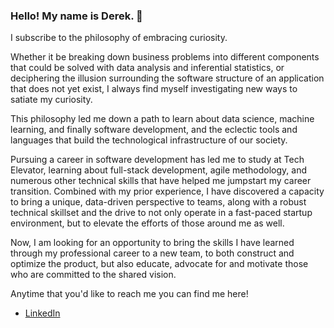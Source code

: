### Hello! My name is Derek. 👋

I subscribe to the philosophy of embracing curiosity.

Whether it be breaking down business problems into different components that could be solved with data analysis and inferential statistics, or deciphering the illusion surrounding the software structure of an application that does not yet exist, I always find myself investigating new ways to satiate my curiosity. 

This philosophy led me down a path to learn about data science, machine learning, and finally software development, and the eclectic tools and languages that build the technological infrastructure of our society. 

Pursuing a career in software development has led me to study at Tech Elevator, learning about full-stack development, agile methodology, and numerous other technical skills that have helped me jumpstart my career transition. Combined with my prior experience, I have discovered a capacity to bring a unique, data-driven perspective to teams, along with a robust technical skillset and the drive to not only operate in a fast-paced startup environment, but to elevate the efforts of those around me as well. 

Now, I am looking for an opportunity to bring the skills I have learned through my professional career to a new team, to both construct and optimize the product, but also educate, advocate for and motivate those who are committed to the shared vision.

Anytime that you'd like to reach me you can find me here!
- [LinkedIn](https://www.linkedin.com/in/derek-rymers/)
  
<!--
**DRymers7/DRymers7** is a ✨ _special_ ✨ repository because its `README.md` (this file) appears on your GitHub profile.

Here are some ideas to get you started:

- 🔭 I’m currently working on ...
- 🌱 I’m currently learning ...
- 👯 I’m looking to collaborate on ...
- 🤔 I’m looking for help with ...
- 💬 Ask me about ...
- 📫 How to reach me: ...
- 😄 Pronouns: ...
- ⚡ Fun fact: ...
-->
